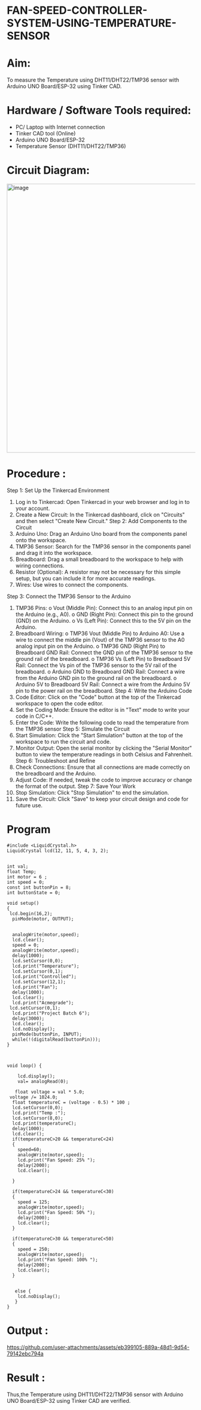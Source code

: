 
# FAN-SPEED-CONTROLLER-SYSTEM-USING-TEMPERATURE-SENSOR
# Aim:
To measure the Temperature using DHT11/DHT22/TMP36  sensor with Arduino UNO Board/ESP-32 using Tinker CAD.

# Hardware / Software Tools required:
* PC/ Laptop with Internet connection
* Tinker CAD tool (Online)
* Arduino UNO Board/ESP-32
* Temperature Sensor (DHT11/DHT22/TMP36)

# Circuit Diagram:
<img width="1280" height="718" alt="image" src="https://github.com/user-attachments/assets/ca998234-ae97-4146-90ea-0ff6370cb2a1" />

# Procedure :

Step 1: Set Up the Tinkercad Environment
1.	Log in to Tinkercad: Open Tinkercad in your web browser and log in to your account.
2.	Create a New Circuit: In the Tinkercad dashboard, click on "Circuits" and then select "Create New Circuit."
Step 2: Add Components to the Circuit
1.	Arduino Uno: Drag an Arduino Uno board from the components panel onto the workspace.
2.	TMP36 Sensor: Search for the TMP36 sensor in the components panel and drag it into the workspace.
3.	Breadboard: Drag a small breadboard to the workspace to help with wiring connections.
4.	Resistor (Optional): A resistor may not be necessary for this simple setup, but you can include it for more accurate readings.
5.	Wires: Use wires to connect the components.

Step 3: Connect the TMP36 Sensor to the Arduino
1.	TMP36 Pins:
o	Vout (Middle Pin): Connect this to an analog input pin on the Arduino (e.g., A0).
o	GND (Right Pin): Connect this pin to the ground (GND) on the Arduino.
o	Vs (Left Pin): Connect this to the 5V pin on the Arduino.
2.	Breadboard Wiring:
o	TMP36 Vout (Middle Pin) to Arduino A0: Use a wire to connect the middle pin (Vout) of the TMP36 sensor to the A0 analog input pin on the Arduino.
o	TMP36 GND (Right Pin) to Breadboard GND Rail: Connect the GND pin of the TMP36 sensor to the ground rail of the breadboard.
o	TMP36 Vs (Left Pin) to Breadboard 5V Rail: Connect the Vs pin of the TMP36 sensor to the 5V rail of the breadboard.
o	Arduino GND to Breadboard GND Rail: Connect a wire from the Arduino GND pin to the ground rail on the breadboard.
o	Arduino 5V to Breadboard 5V Rail: Connect a wire from the Arduino 5V pin to the power rail on the breadboard.
Step 4: Write the Arduino Code
1.	Code Editor: Click on the "Code" button at the top of the Tinkercad workspace to open the code editor.
2.	Set the Coding Mode: Ensure the editor is in "Text" mode to write your code in C/C++.
3.	Enter the Code: Write the following code to read the temperature from the TMP36 sensor
Step 5: Simulate the Circuit
1.	Start Simulation: Click the "Start Simulation" button at the top of the workspace to run the circuit and code.
2.	Monitor Output: Open the serial monitor by clicking the "Serial Monitor" button to view the temperature readings in both Celsius and Fahrenheit.
Step 6: Troubleshoot and Refine
1.	Check Connections: Ensure that all connections are made correctly on the breadboard and the Arduino.
2.	Adjust Code: If needed, tweak the code to improve accuracy or change the format of the output.
Step 7: Save Your Work
1.	Stop Simulation: Click "Stop Simulation" to end the simulation.
2.	Save the Circuit: Click "Save" to keep your circuit design and code for future use.

# Program
~~~
#include <LiquidCrystal.h>
LiquidCrystal lcd(12, 11, 5, 4, 3, 2);


int val;
float Temp;
int motor = 6 ;
int speed = 0;
const int buttonPin = 8; 
int buttonState = 0; 

void setup()
{
 lcd.begin(16,2);
  pinMode(motor, OUTPUT);
  
  
  analogWrite(motor,speed);
  lcd.clear();
  speed = 0;
  analogWrite(motor,speed);
  delay(1000);
  lcd.setCursor(0,0);
  lcd.print("Temperature");
  lcd.setCursor(0,1);
  lcd.print("Controlled");
  lcd.setCursor(12,1);
  lcd.print("Fan");
  delay(1000);
  lcd.clear();
  lcd.print("Acmegrade");
 lcd.setCursor(0,1);
  lcd.print("Project Batch 6");
  delay(3000);
  lcd.clear();
  lcd.noDisplay(); 
  pinMode(buttonPin, INPUT);
  while(!(digitalRead(buttonPin)));
}



void loop() {
   
    lcd.display(); 
    val= analogRead(0);
 
   float voltage = val * 5.0;
 voltage /= 1024.0; 
  float temperatureC = (voltage - 0.5) * 100 ;
  lcd.setCursor(0,0);
  lcd.print("Temp :");
  lcd.setCursor(8,0);
  lcd.print(temperatureC);
  delay(1000);
  lcd.clear();
  if(temperatureC>20 && temperatureC<24)
  {
    speed=60;
    analogWrite(motor,speed); 
    lcd.print("Fan Speed: 25% ");
    delay(2000);
    lcd.clear();
    
  }
  
  if(temperatureC>24 && temperatureC<30)
  { 
    speed = 125;
    analogWrite(motor,speed);
    lcd.print("Fan Speed: 50% ");
    delay(2000);
    lcd.clear();
  }
  
  if(temperatureC>30 && temperatureC<50)
  { 
    speed = 250;
    analogWrite(motor,speed);
    lcd.print("Fan Speed: 100% ");
    delay(2000);
    lcd.clear();
  }
  
  
   else {
    lcd.noDisplay();
   }
}
~~~
# Output :
https://github.com/user-attachments/assets/eb399105-889a-48d1-9d54-79142ebc794a
# Result :
Thus,the Temperature using DHT11/DHT22/TMP36 sensor with Arduino UNO Board/ESP-32 using Tinker CAD are verified.


